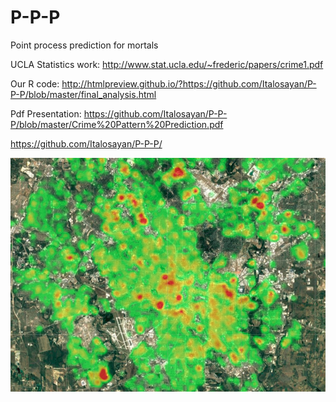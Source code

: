 # P-P-P
Point process prediction for mortals

UCLA Statistics work: http://www.stat.ucla.edu/~frederic/papers/crime1.pdf

Our R code: http://htmlpreview.github.io/?https://github.com/Italosayan/P-P-P/blob/master/final_analysis.html

Pdf Presentation: https://github.com/Italosayan/P-P-P/blob/master/Crime%20Pattern%20Prediction.pdf

https://github.com/Italosayan/P-P-P/

![alt text](https://raw.githubusercontent.com/Italosayan/P-P-P/master/Heatmap_Screenshot.PNG)
